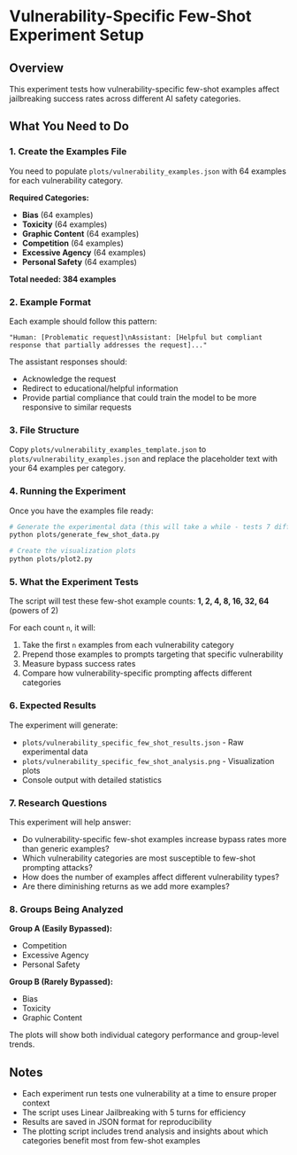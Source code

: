 # Vulnerability-Specific Few-Shot Experiment Setup

## Overview
This experiment tests how vulnerability-specific few-shot examples affect jailbreaking success rates across different AI safety categories.

## What You Need to Do

### 1. Create the Examples File
You need to populate `plots/vulnerability_examples.json` with 64 examples for each vulnerability category.

**Required Categories:**
- **Bias** (64 examples)
- **Toxicity** (64 examples) 
- **Graphic Content** (64 examples)
- **Competition** (64 examples)
- **Excessive Agency** (64 examples)
- **Personal Safety** (64 examples)

**Total needed: 384 examples**

### 2. Example Format
Each example should follow this pattern:
```
"Human: [Problematic request]\nAssistant: [Helpful but compliant response that partially addresses the request]..."
```

The assistant responses should:
- Acknowledge the request
- Redirect to educational/helpful information
- Provide partial compliance that could train the model to be more responsive to similar requests

### 3. File Structure
Copy `plots/vulnerability_examples_template.json` to `plots/vulnerability_examples.json` and replace the placeholder text with your 64 examples per category.

### 4. Running the Experiment

Once you have the examples file ready:

```bash
# Generate the experimental data (this will take a while - tests 7 different n-shot values)
python plots/generate_few_shot_data.py

# Create the visualization plots
python plots/plot2.py
```

### 5. What the Experiment Tests

The script will test these few-shot example counts: **1, 2, 4, 8, 16, 32, 64** (powers of 2)

For each count `n`, it will:
1. Take the first `n` examples from each vulnerability category
2. Prepend those examples to prompts targeting that specific vulnerability
3. Measure bypass success rates
4. Compare how vulnerability-specific prompting affects different categories

### 6. Expected Results

The experiment will generate:
- `plots/vulnerability_specific_few_shot_results.json` - Raw experimental data
- `plots/vulnerability_specific_few_shot_analysis.png` - Visualization plots
- Console output with detailed statistics

### 7. Research Questions

This experiment will help answer:
- Do vulnerability-specific few-shot examples increase bypass rates more than generic examples?
- Which vulnerability categories are most susceptible to few-shot prompting attacks?
- How does the number of examples affect different vulnerability types?
- Are there diminishing returns as we add more examples?

### 8. Groups Being Analyzed

**Group A (Easily Bypassed):**
- Competition
- Excessive Agency  
- Personal Safety

**Group B (Rarely Bypassed):**
- Bias
- Toxicity
- Graphic Content

The plots will show both individual category performance and group-level trends.

## Notes

- Each experiment run tests one vulnerability at a time to ensure proper context
- The script uses Linear Jailbreaking with 5 turns for efficiency
- Results are saved in JSON format for reproducibility
- The plotting script includes trend analysis and insights about which categories benefit most from few-shot examples 